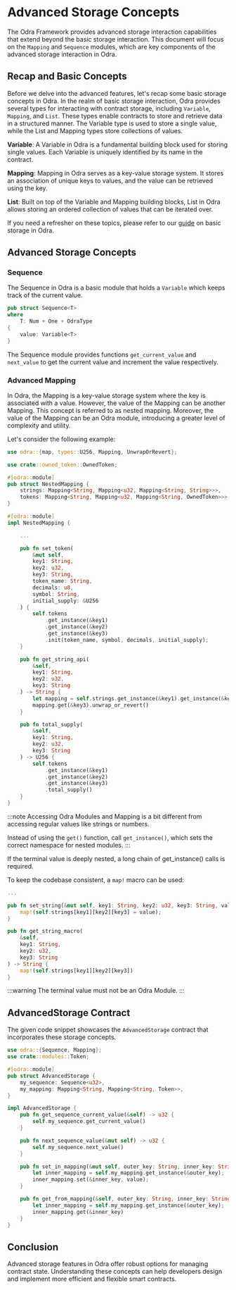 # Advanced Storage Concepts

The Odra Framework provides advanced storage interaction capabilities that extend beyond the basic storage interaction. This document will focus on the `Mapping` and `Sequence` modules, which are key components of the advanced storage interaction in Odra.

## Recap and Basic Concepts

Before we delve into the advanced features, let's recap some basic storage concepts in Odra. In the realm of basic storage interaction, Odra provides several types for interacting with contract storage, including `Variable`, `Mapping`, and `List`. These types enable contracts to store and retrieve data in a structured manner. The Variable type is used to store a single value, while the List and Mapping types store collections of values.

**Variable**: A Variable in Odra is a fundamental building block used for storing single values. Each Variable is uniquely identified by its name in the contract.

**Mapping**: Mapping in Odra serves as a key-value storage system. It stores an association of unique keys to values, and the value can be retrieved using the key.

**List**: Built on top of the Variable and Mapping building blocks, List in Odra allows storing an ordered collection of values that can be iterated over.
   
If you need a refresher on these topics, please refer to our [guide](../basics/05-storage-interaction.md) on basic storage in Odra.

## Advanced Storage Concepts

### Sequence

The Sequence in Odra is a basic module that holds a `Variable` which keeps track of the current value. 

```rust
pub struct Sequence<T>
where
    T: Num + One + OdraType
{
    value: Variable<T>
}
```

The Sequence module provides functions `get_current_value` and `next_value` to get the current value and increment the value respectively.

### Advanced Mapping

In Odra, the Mapping is a key-value storage system where the key is associated with a value. However, the value of the Mapping can be another Mapping. This concept is referred to as nested mapping. Moreover, the value of the Mapping can be an Odra module, introducing a greater level of complexity and utility.

Let's consider the following example:

```rust title="examples/mapping.rs"
use odra::{map, types::U256, Mapping, UnwrapOrRevert};

use crate::owned_token::OwnedToken;

#[odra::module]
pub struct NestedMapping {
    strings: Mapping<String, Mapping<u32, Mapping<String, String>>>,
    tokens: Mapping<String, Mapping<u32, Mapping<String, OwnedToken>>>
}

#[odra::module]
impl NestedMapping {

    ...

    pub fn set_token(
        &mut self,
        key1: String,
        key2: u32,
        key3: String,
        token_name: String,
        decimals: u8,
        symbol: String,
        initial_supply: &U256
    ) {
        self.tokens
            .get_instance(&key1)
            .get_instance(&key2)
            .get_instance(&key3)
            .init(token_name, symbol, decimals, initial_supply);
    }

    pub fn get_string_api(
        &self, 
        key1: String, 
        key2: u32, 
        key3: String
    ) -> String {
        let mapping = self.strings.get_instance(&key1).get_instance(&key2);
        mapping.get(&key3).unwrap_or_revert()
    }

    pub fn total_supply(
        &self, 
        key1: String, 
        key2: u32, 
        key3: String
    ) -> U256 {
        self.tokens
            .get_instance(&key1)
            .get_instance(&key2)
            .get_instance(&key3)
            .total_supply()
    }
}
```
:::note
Accessing Odra Modules and Mapping is a bit different from accessing regular values like strings or numbers. 

Instead of using the `get()` function, call `get_instance()`, which sets the correct namespace for nested modules.
:::

If the terminal value is deeply nested, a long chain of get_instance() calls is required.

To keep the codebase consistent, a `map!` macro can be used:

```rust title="examples/mapping.rs"
...

pub fn set_string(&mut self, key1: String, key2: u32, key3: String, value: String) {
    map!(self.strings[key1][key2][key3] = value);
}

pub fn get_string_macro(
    &self, 
    key1: String, 
    key2: u32, 
    key3: String
) -> String {
    map!(self.strings[key1][key2][key3])
}

```

:::warning
The terminal value must not be an Odra Module.
:::


## AdvancedStorage Contract

The given code snippet showcases the `AdvancedStorage` contract that incorporates these storage concepts.

```rust
use odra::{Sequence, Mapping};
use crate::modules::Token;

#[odra::module]
pub struct AdvancedStorage {
    my_sequence: Sequence<u32>,
    my_mapping: Mapping<String, Mapping<String, Token>>,
}

impl AdvancedStorage {
    pub fn get_sequence_current_value(&self) -> u32 {
        self.my_sequence.get_current_value()
    }

    pub fn next_sequence_value(&mut self) -> u32 {
        self.my_sequence.next_value()
    }

    pub fn set_in_mapping(&mut self, outer_key: String, inner_key: String, value: Token) {
        let inner_mapping = self.my_mapping.get_instance(&outer_key);
        inner_mapping.set(&inner_key, value);
    }

    pub fn get_from_mapping(&self, outer_key: String, inner_key: String) -> Option<Token> {
        let inner_mapping = self.my_mapping.get_instance(&outer_key);
        inner_mapping.get(&inner_key)
    }
}
```

## Conclusion

Advanced storage features in Odra offer robust options for managing contract state. Understanding these concepts can help developers design and implement more efficient and flexible smart contracts.